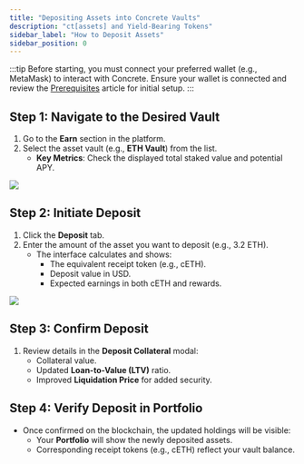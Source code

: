 ```yaml
---
title: "Depositing Assets into Concrete Vaults"
description: "ct[assets] and Yield-Bearing Tokens"
sidebar_label: "How to Deposit Assets"
sidebar_position: 0
---
```


:::tip
Before starting, you must connect your preferred wallet (e.g., MetaMask) to interact with Concrete. Ensure your wallet is connected and review the [Prerequisites](../Overview/prerequisites) article for initial setup.
:::

## Step 1: Navigate to the Desired Vault

1. Go to the **Earn** section in the platform.
2. Select the asset vault (e.g., **ETH Vault**) from the list.
   - **Key Metrics**: Check the displayed total staked value and potential APY.

![](/img/earn-3.png)

## Step 2: Initiate Deposit
1. Click the **Deposit** tab.
2. Enter the amount of the asset you want to deposit (e.g., 3.2 ETH).
   - The interface calculates and shows:
     - The equivalent receipt token (e.g., cETH).
     - Deposit value in USD.
     - Expected earnings in both cETH and rewards.

![](/img/earn-4.png)

## Step 3: Confirm Deposit
1. Review details in the **Deposit Collateral** modal:
   - Collateral value.
   - Updated **Loan-to-Value (LTV)** ratio.
   - Improved **Liquidation Price** for added security.

## Step 4: Verify Deposit in Portfolio
- Once confirmed on the blockchain, the updated holdings will be visible:
  - Your **Portfolio** will show the newly deposited assets.
  - Corresponding receipt tokens (e.g., cETH) reflect your vault balance.
